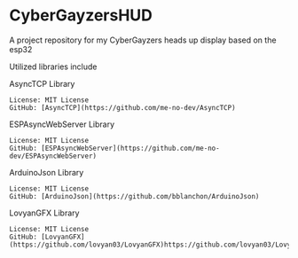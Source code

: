 # CyberGayzersHUD
A project repository for my CyberGayzers heads up display based on the esp32

Utilized libraries include

AsyncTCP Library

    License: MIT License
    GitHub: [AsyncTCP](https://github.com/me-no-dev/AsyncTCP)
    
ESPAsyncWebServer Library

    License: MIT License
    GitHub: [ESPAsyncWebServer](https://github.com/me-no-dev/ESPAsyncWebServer)

ArduinoJson Library

    License: MIT License
    GitHub: [ArduinoJson](https://github.com/bblanchon/ArduinoJson)
    
LovyanGFX Library

    License: MIT License
    GitHub: [LovyanGFX](https://github.com/lovyan03/LovyanGFX)https://github.com/lovyan03/LovyanGFX
